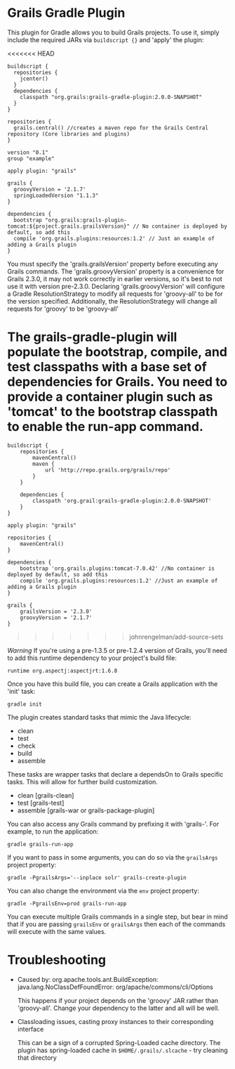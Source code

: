 Grails Gradle Plugin
====================

This plugin for Gradle allows you to build Grails projects. To use it, simply include the required JARs via `buildscript {}` and 'apply' the plugin:

<<<<<<< HEAD
````````
buildscript {
  repositories {
    jcenter()
  }
  dependencies {
    classpath "org.grails:grails-gradle-plugin:2.0.0-SNAPSHOT"
  }
}

repositories {
  grails.central() //creates a maven repo for the Grails Central repository (Core libraries and plugins)
}

version "0.1"
group "example"

apply plugin: "grails"

grails {
  groovyVersion = '2.1.7'
  springLoadedVersion "1.1.3"
}

dependencies {
  bootstrap "org.grails:grails-plugin-tomcat:${project.grails.grailsVersion}" // No container is deployed by default, so add this
  compile 'org.grails.plugins:resources:1.2' // Just an example of adding a Grails plugin
}
````````
You must specify the 'grails.grailsVersion' property before executing any Grails commands. The 'grails.groovyVersion' property is a convenience for Grails 2.3.0, it may not work correctly in earlier
versions, so it's best to not use it with version pre-2.3.0. Declaring 'grails.groovyVersion' will configure a Gradle ResolutionStrategy to modify all requests for 'groovy-all' to be
for the version specified. Additionally, the ResolutionStrategy will change all requests for 'groovy' to be 'groovy-all'

The grails-gradle-plugin will populate the bootstrap, compile, and test classpaths with a base set of dependencies for Grails.
You need to provide a container plugin such as 'tomcat' to the bootstrap classpath to enable the run-app command.
=======
    buildscript {
        repositories {
            mavenCentral()
            maven {
                url 'http://repo.grails.org/grails/repo'
            }
        }

        dependencies {
            classpath 'org.grail:grails-gradle-plugin:2.0.0-SNAPSHOT'
        }
    }

    apply plugin: "grails"

    repositories {
        mavenCentral()
    }

    dependencies {
        bootstrap 'org.grails.plugins:tomcat-7.0.42' //No container is deployed by default, so add this
        compile 'org.grails.plugins:resources:1.2' //Just an example of adding a Grails plugin
    }

    grails {
        grailsVersion = '2.3.0'
        groovyVersion = '2.1.7'
    }


>>>>>>> johnrengelman/add-source-sets

*Warning* If you're using a pre-1.3.5 or pre-1.2.4 version of Grails, you'll need to add this runtime dependency to your project's build file:

    runtime org.aspectj:aspectjrt:1.6.8

Once you have this build file, you can create a Grails application with the 'init' task:

    gradle init

The plugin creates standard tasks that mimic the Java lifecycle:

* clean
* test
* check
* build
* assemble

These tasks are wrapper tasks that declare a dependsOn to Grails specific tasks. This will allow for further build customization.

* clean [grails-clean]
* test [grails-test]
* assemble [grails-war or grails-package-plugin]

You can also access any Grails command by prefixing it with 'grails-'. For example, to run the application:

    gradle grails-run-app

If you want to pass in some arguments, you can do so via the `grailsArgs` project property:

    gradle -PgrailsArgs='--inplace solr' grails-create-plugin

You can also change the environment via the `env` project property:

    gradle -PgrailsEnv=prod grails-run-app

You can execute multiple Grails commands in a single step, but bear in mind that if you are passing `grailsEnv` or `grailsArgs` then each of the
commands will execute with the same values.

Troubleshooting
===============

* Caused by: org.apache.tools.ant.BuildException: java.lang.NoClassDefFoundError: org/apache/commons/cli/Options

  This happens if your project depends on the 'groovy' JAR rather than 'groovy-all'. Change your dependency to the latter and all will be well.

* Classloading issues, casting proxy instances to their corresponding interface

  This can be a sign of a corrupted Spring-Loaded cache directory.  The plugin has spring-loaded cache in `$HOME/.grails/.slcache` - try cleaning that directory
